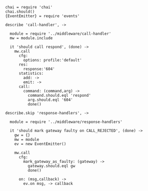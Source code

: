     chai = require 'chai'
    chai.should()
    {EventEmitter} = require 'events'

    describe 'call-handler', ->

      module = require '../middleware/call-handler'
      mw = module.include

      it 'should call respond', (done) ->
        mw.call
          cfg:
            options: profile:'default'
          res:
            response:'604'
          statistics:
            add: ->
            emit: ->
          call:
            command: (command,arg) ->
              command.should.eql 'respond'
              arg.should.eql '604'
              done()

    describe.skip 'response-handlers', ->

      module = require '../middleware/response-handlers'

      it 'should mark gateway faulty on CALL_REJECTED', (done) ->
        gw = {}
        mw = module
        ev = new EventEmitter()

        mw.call
          cfg:
            mark_gateway_as_faulty: (gateway) ->
              gateway.should.eql gw
              done()

          on: (msg,callback) ->
            ev.on msg, -> callback
